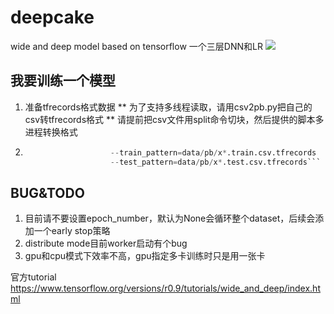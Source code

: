 # deepcake
wide and deep model based on tensorflow
一个三层DNN和LR
![](https://www.tensorflow.org/versions/r0.9/images/wide_n_deep.svg)

## 我要训练一个模型

1. 准备tfrecords格式数据
       ** 为了支持多线程读取，请用csv2pb.py把自己的csv转tfrecords格式
       ** 请提前把csv文件用split命令切块，然后提供的脚本多进程转换格式

2. ``` python cake.py 
                      --train_pattern=data/pb/x*.train.csv.tfrecords 
                      --test_pattern=data/pb/x*.test.csv.tfrecords```

## BUG&TODO

1. 目前请不要设置epoch_number，默认为None会循环整个dataset，后续会添加一个early stop策略
2. distribute mode目前worker启动有个bug
3. gpu和cpu模式下效率不高，gpu指定多卡训练时只是用一张卡

官方tutorial
https://www.tensorflow.org/versions/r0.9/tutorials/wide_and_deep/index.html
